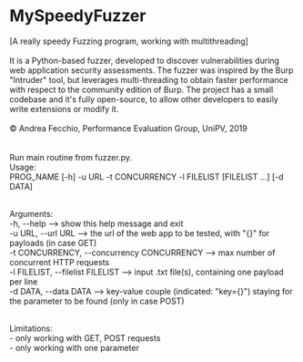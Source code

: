 # MySpeedyFuzzer
[A really speedy Fuzzing program, working with multithreading]<br><br>
It is a Python-based fuzzer, developed to discover vulnerabilities during web application security assessments. The fuzzer was inspired by the Burp "Intruder" tool, but leverages multi-threading to obtain faster performance with respect to the community edition of Burp. The project has a small codebase and it's fully open-source, to allow other developers to easily write extensions or modify it.<br><br>
© Andrea Fecchio, Performance Evaluation Group, UniPV, 2019<br><br><br>
Run main routine from fuzzer.py.<br>
Usage:<br>
  PROG_NAME [-h] -u URL -t CONCURRENCY -l FILELIST [FILELIST ...] [-d DATA]<br><br>

Arguments:<br>
  -h, --help      --> show this help message and exit<br>
  -u URL, --url URL     --> the url of the web app to be tested, with "{}" for payloads (in case GET)<br>
  -t CONCURRENCY, --concurrency CONCURRENCY     --> max number of concurrent HTTP requests<br>
  -l FILELIST, --filelist FILELIST    --> input .txt file(s), containing one payload per line<br>
  -d DATA, --data DATA    --> key-value couple (indicated: "key={}") staying for the parameter to be found (only in case POST)<br><br>
  
  Limitations:<br>
    - only working with GET, POST requests<br>
    - only working with one parameter<br>
